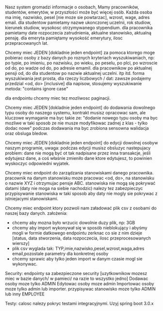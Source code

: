 Nasz system gromadzi informacje o osobach,
Mamy pracowników, studentów, emerytów, w przyszłości może być więcej osób.
Każda osoba ma imię, nazwisko, pesel [nie moze sie powtarzac], wzrost, wage, adres email.
dla studentow pamietamy nazwe ukonczonej uczelnii, rok studiow, kierunek studiow, wysokosc otrzymywanego stypendium.
dla pracownika pamietamy date rozpoczecia zatrudnienia, aktualne stanowisko, aktualną pensję.
dla emeryta pamiętamy wysokość emerytury, ilosc przepracowanych lat.

Chcemy miec JEDEN [dokladnie jeden endpoint]
za pomoca ktorego moge pobierac osoby z bazy danych po roznych kryteriach wyszukiwaniach,
np: po typie, po imieniu, po nazwisku, po wieku, po peselu, po plci, po wzroscie od do, po wadze od do, po adresie emamil.
dla pracownikow po aktualnej pensji od, do
dla studentow po nazwie aktualnej uczelni.
itp itd.
forma wyszukiwania jest prosta, dla rzeczy liczbowych / dat: zawsze podajemy przedzial <od, do> [inclusive]
dla napisow, stosujemy wyszukiwanie metoda: "contains ignore case"

dla endpointu chcemy miec tez mozliwosc paginacji.

Chcemy miec JEDEN [dokladnie jeden endpoint]
do dodawania dowolnego typu osoby do naszego systemu, kontrakt musisz opracowac sam, ale kluczowe wymaganie ma byc takie ze:
"dodanie nowego typu osoby ma byc mozliwe w taki sposob ze nie musze modyfikowac zadnej z klas - tylko dodac nowe"
podczas dodawania ma byc zrobiona sensowna walidacja oraz obsluga bledow.

Chcemy miec JEDEN [dokladnie jeden endpoint]
do edycji dowolnej osobyw naszym programie,
uwaga: podczas edycji musisz obsluzyc nastepujacy problem: dane nie mogą być ot tak nadpisane przez inna transakcje,
jeśli edytujesz dane, a coś właśnie zmieniło dane ktore edytujesz, to powinien wyskoczyc odpowiedni wyjatek.

Chcemy miec endpoint do zarządzania stanowiskami danego pracownika.
pracownik na danym stanowisku moze pracowac <od, do>, na stanowisku o nazwie XYZ i otrzymujac pensje ABC.
stanowiska nie mogą się pokrywać datami (daty nie moga na siebie nachodzic)
nalezy tez zabezpieczyc przypisywanie stanowiska w taki sposob aby daty nie mogly sie pokrywac z istniejacymi stanowiskami.

Chcemy miec endpoint ktory pozwoli nam załadować plik csv z osobami do naszej bazy danych.
założenia:
- chcemy aby mozna było wrzucic dowolnie duzy plik, np: 3GB
- chcemy aby import wykonywał się w sposób nieblokujący i abyśmy mogli w formie datkowego endpointu zerknac co sie z nim dzieje [status, data stworzenia, data rozpoczecia, ilosc przeprocesowanych wierszy]
- plik csv wyglada tak:
  TYP,imie,nazwisko,pesel,wzrost,waga,adres email,pozostale parametry dla konkretnej osoby
- chcemy sprawic aby tylko jeden import w danym czasie mogl sie wykonywac.

Security:
endpointy sa zabezpieczone security [uzytkownikow mozesz miec w bazie danych/ w pamieci/ na razie to wszystko jedno]
Dodawac osoby moze tylko ADMIN
Edytowac osoby moze admin
Importowac osoby moze tylko admin lub importer.
przypisywac stanowisko moze tylko ADMIN lub inny EMPLOYEE


Testy:
calosc nalezy pokryc testami integracyjnymi.
Uzyj spring boot 3.0.x